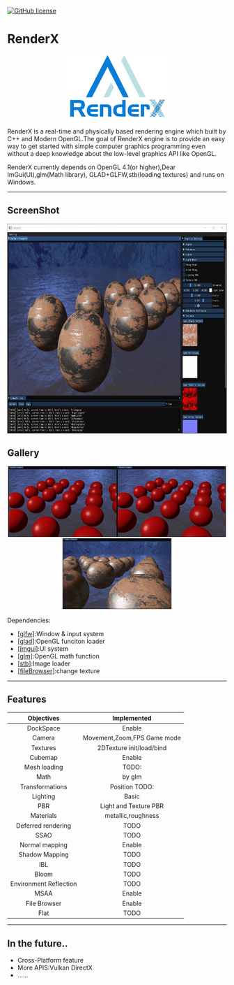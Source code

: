 [![GitHub license](https://img.shields.io/badge/license-MIT-blue.svg)](https://raw.githubusercontent.com/mortennobel/SimpleRenderEngine/master/LICENSE)
# RenderX

<div align=center><img src="https://github.com/project-William/RenderX/blob/master/Logo/Logo.png" width= "250" height="150"></div>

RenderX is a real-time and physically based rendering engine which built by C++ and Modern OpenGL.The goal of RenderX engine is to provide an easy way to get started with simple computer graphics programming even without a deep knowledge about the low-level graphics API like OpenGL.

RenderX currently depends on OpenGL 4.1(or higher),Dear ImGui(UI),glm(Math library), GLAD+GLFW,stb(loading textures) and runs on Windows.

----

## ScreenShot
<div align=center><img src="https://github.com/project-William/RenderX/blob/master/Gallery/ScreenShots.png" width= "800" height="480"></div>

## Gallery

<center class="half">
    <img src="https://github.com/project-William/RenderX/blob/master/Gallery/LightingPBR.jpg" width="250"/><img src="https://github.com/project-William/RenderX/blob/master/Gallery/LightingPBR.jpg" width="250"/><img src="https://github.com/project-William/RenderX/blob/master/Gallery/TexturePBR.jpg" width="250"/>
</center>

Dependencies:
 + [[glfw]](https://github.com/glfw/glfw):Window & input system
 + [[glad]](https://github.com/Dav1dde/glad):OpenGL funciton loader
 + [[Imgui]](https://github.com/ocornut/imgui):UI system
 + [[glm]](https://github.com/Groovounet/glm-deprecated):OpenGL math function
 + [[stb]](https://github.com/nothings/stb):Image loader
 + [[fileBrowser]](https://github.com/AirGuanZ/imgui-filebrowser):change texture
----

## Features
Objectives         |Implemented
:-----------------:|:---------------------:
DockSpace          |Enable
Camera             |Movement,Zoom,FPS Game mode
Textures           |2DTexture init/load/bind
Cubemap            |Enable
Mesh loading       |TODO:
Math               |by glm
Transformations    |Position TODO:
Lighting           |Basic
PBR                |Light and Texture PBR
Materials          |metallic,roughness
Deferred rendering |TODO
SSAO               |TODO
Normal mapping     |Enable
Shadow Mapping     |TODO
IBL                |TODO
Bloom              |TODO
Environment Reflection |TODO
MSAA               |Enable
File Browser       |Enable
Flat               |TODO

----
 ## In the future..
 + Cross-Platform feature 
 + More APIS:Vulkan DirectX 
 + ......

  
